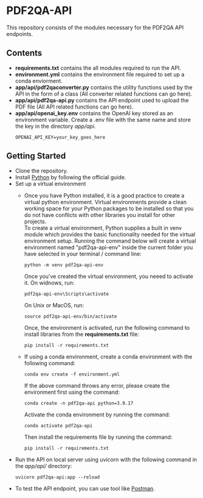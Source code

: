 # PDF2QA-API
This repository consists of the modules necessary for the PDF2QA API endpoints.

## Contents
- **requirements.txt** contains the all modules required to run the API.
- **environment.yml** contains the environment file required to set up a conda enviorment.
- **app/api/pdf2qaconverter.py** contains the utility functions used by the API in the form of a class (All converter related functions can go here).
- **app/api/pdf2qa-api.py** contains the API endpoint used to upload the PDF file (All API related functions can go here).
- **app/api/openai_key.env** contains the OpenAI key stored as an environment variable. Create a .env file with the same name and store the key in the directory *app/api*.
    ```
    OPENAI_API_KEY=your_key_goes_here
    ```

## Getting Started
- Clone the repository.
- Install [Python](https://wiki.python.org/moin/BeginnersGuide/Download) by following the official guide.
- Set up a virtual environment
    - Once you have Python installed, it is a good practice to create a virtual python environment. Virtual environments provide a clean working space for your Python packages to be installed so that you do not have conflicts with other libraries you install for other projects.  
    To create a virtual environment, Python supplies a built in venv module which provides the basic functionality needed for the virtual environment setup. Running the command below will create a virtual environment named "pdf2qa-api-env" inside the current folder you have selected in your terminal / command line:
        ```
        python -m venv pdf2qa-api-env
        ```
        Once you've created the virtual environment, you neeed to activate it. On widnows, run:

        ```
        pdf2qa-api-env\Scripts\activate
        ```
        On Unix or MacOS, run: 
        ```
        source pdf2qa-api-env/bin/activate
        ```
        Once, the environment is activated, run the following command to install libraries from the **requirements.txt** file:
        ```
        pip install -r requirements.txt
        ```
    - If using a conda environment, create a conda environment with the following command:
        ```
        conda env create -f environment.yml
        ```
        If the above command throws any error, please create the environment first using the command:
        ```
        conda create -n pdf2qa-api python=3.9.17
        ```
        Activate the conda environment by running the command:
        ```
        conda activate pdf2qa-api
        ```
        Then install the requirements file by running the command:
        ```
        pip install -r requirements.txt
        ```
- Run the API on local server using *uvicorn* with the following command in the *app/api/* directory:
    ```
    uvicorn pdf2qa-api:app --reload
    ```
- To test the API endpoint, you can use tool like [Postman](https://www.postman.com/).
